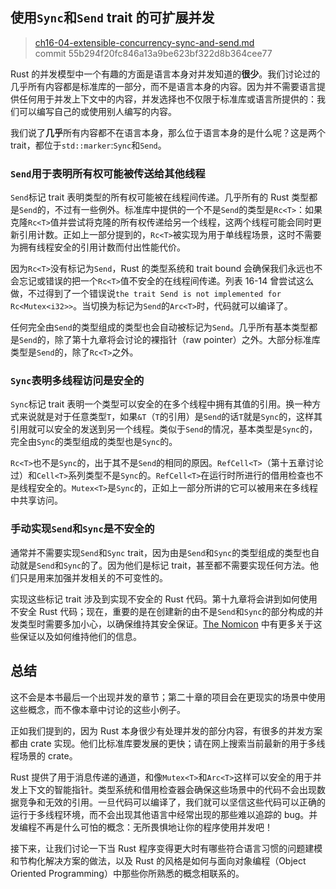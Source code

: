 ## 使用`Sync`和`Send` trait 的可扩展并发

> [ch16-04-extensible-concurrency-sync-and-send.md](https://github.com/rust-lang/book/blob/master/second-edition/src/ch16-04-extensible-concurrency-sync-and-send.md)
> <br>
> commit 55b294f20fc846a13a9be623bf322d8b364cee77

Rust 的并发模型中一个有趣的方面是语言本身对并发知道的**很少**。我们讨论过的几乎所有内容都是标准库的一部分，而不是语言本身的内容。因为并不需要语言提供任何用于并发上下文中的内容，并发选择也不仅限于标准库或语言所提供的：我们可以编写自己的或使用别人编写的内容。

我们说了**几乎**所有内容都不在语言本身，那么位于语言本身的是什么呢？这是两个 trait，都位于`std::marker`:`Sync`和`Send`。

### `Send`用于表明所有权可能被传送给其他线程

`Send`标记 trait 表明类型的所有权可能被在线程间传递。几乎所有的 Rust 类型都是`Send`的，不过有一些例外。标准库中提供的一个不是`Send`的类型是`Rc<T>`：如果克隆`Rc<T>`值并尝试将克隆的所有权传递给另一个线程，这两个线程可能会同时更新引用计数。正如上一部分提到的，`Rc<T>`被实现为用于单线程场景，这时不需要为拥有线程安全的引用计数而付出性能代价。

因为`Rc<T>`没有标记为`Send`，Rust 的类型系统和 trait bound 会确保我们永远也不会忘记或错误的把一个`Rc<T>`值不安全的在线程间传递。列表 16-14 曾尝试这么做，不过得到了一个错误说`the trait Send is not implemented for Rc<Mutex<i32>>`。当切换为标记为`Send`的`Arc<T>`时，代码就可以编译了。

任何完全由`Send`的类型组成的类型也会自动被标记为`Send`。几乎所有基本类型都是`Send`的，除了第十九章将会讨论的裸指针（raw pointer）之外。大部分标准库类型是`Send`的，除了`Rc<T>`之外。

### `Sync`表明多线程访问是安全的

`Sync`标记 trait 表明一个类型可以安全的在多个线程中拥有其值的引用。换一种方式来说就是对于任意类型`T`，如果`&T`（`T`的引用）是`Send`的话`T`就是`Sync`的，这样其引用就可以安全的发送到另一个线程。类似于`Send`的情况，基本类型是`Sync`的，完全由`Sync`的类型组成的类型也是`Sync`的。

`Rc<T>`也不是`Sync`的，出于其不是`Send`的相同的原因。`RefCell<T>`（第十五章讨论过）和`Cell<T>`系列类型不是`Sync`的。`RefCell<T>`在运行时所进行的借用检查也不是线程安全的。`Mutex<T>`是`Sync`的，正如上一部分所讲的它可以被用来在多线程中共享访问。

### 手动实现`Send`和`Sync`是不安全的

通常并不需要实现`Send`和`Sync` trait，因为由是`Send`和`Sync`的类型组成的类型也自动就是`Send`和`Sync`的了。因为他们是标记 trait，甚至都不需要实现任何方法。他们只是用来加强并发相关的不可变性的。

实现这些标记 trait 涉及到实现不安全的 Rust 代码。第十九章将会讲到如何使用不安全 Rust 代码；现在，重要的是在创建新的由不是`Send`和`Sync`的部分构成的并发类型时需要多加小心，以确保维持其安全保证。[The Nomicon] 中有更多关于这些保证以及如何维持他们的信息。

[The Nomicon]: https://doc.rust-lang.org/stable/nomicon/vec.html

## 总结

这不会是本书最后一个出现并发的章节；第二十章的项目会在更现实的场景中使用这些概念，而不像本章中讨论的这些小例子。

正如我们提到的，因为 Rust 本身很少有处理并发的部分内容，有很多的并发方案都由 crate 实现。他们比标准库要发展的更快；请在网上搜索当前最新的用于多线程场景的 crate。

Rust 提供了用于消息传递的通道，和像`Mutex<T>`和`Arc<T>`这样可以安全的用于并发上下文的智能指针。类型系统和借用检查器会确保这些场景中的代码不会出现数据竞争和无效的引用。一旦代码可以编译了，我们就可以坚信这些代码可以正确的运行于多线程环境，而不会出现其他语言中经常出现的那些难以追踪的 bug。并发编程不再是什么可怕的概念：无所畏惧地让你的程序使用并发吧！

接下来，让我们讨论一下当 Rust 程序变得更大时有哪些符合语言习惯的问题建模和节构化解决方案的做法，以及 Rust 的风格是如何与面向对象编程（Object Oriented Programming）中那些你所熟悉的概念相联系的。
